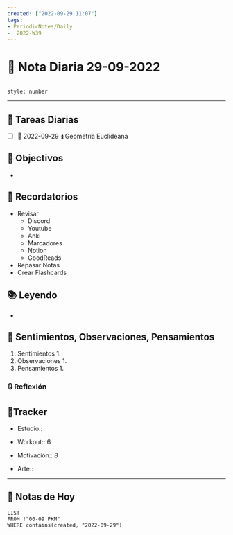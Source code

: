 ```yaml
---
created: ["2022-09-29 11:07"]
tags:
- PeriodicNotes/Daily
-  2022-W39
---
```


# 📅 Nota Diaria  29-09-2022
```toc

style: number

```

---
## 🔷 Tareas Diarias
- [ ] 📅 2022-09-29 ⏫ Geometría Euclideana

## 🎯 Objectivos
- 
## 📕 Recordatorios
- Revisar
	- Discord
	- Youtube
	- Anki
	- Marcadores
	- Notion
	- GoodReads
- Repasar Notas
- Crear Flashcards

## 📚 Leyendo
- 
## 💬 Sentimientos, Observaciones, Pensamientos 
1. Sentimientos
	1. 
2. Observaciones
	1. 
3. Pensamientos
	1. 
### 🔃 Reflexión

## 🔷Tracker

- Estudio::

- Workout:: 6

- Motivación:: 8

- Arte::
---

## 📅 Notas de Hoy
```dataview
LIST 
FROM !"00-09 PKM" 
WHERE contains(created, "2022-09-29")
```